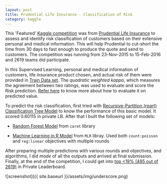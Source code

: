 ```yaml
---
layout: post
title: Prudential Life Insurance - Classification of Risk
category: kaggle
---
```


This 'Featured' [Kaggle competition](https://www.kaggle.com/c/prudential-life-insurance-assessment) was from [Prudential Life Insurance](http://lifeinsurance.prudential.com/) to assess and identify risk classification of customers based on their extensive personal and medical information. This will help Prudential to cut-short the time from 30 days to fast enough to produce the quote and send to customers. The competition was running from 23-Nov-2015 to 15-Feb-2016 and 2619 teams did participate. 

In this Supervised Learning, personal and medical information of customers, life insurance product chosen, and actual risk of them were provided in [Train Data set](https://www.kaggle.com/c/prudential-life-insurance-assessment/data). The _quadratic weighted kappa_, which measures the agreement between two ratings, was used to evaluate and score the Risk prediction. [Refer here](https://github.com/benhamner/ASAP-AES/tree/master/Evaluation_Metrics/R) to know more about how to evaluate it on predicted value.

To predict the risk classification, first tried with [Recursive-Partition (rpart) Classification Tree Model](https://github.com/socratesk/kaggle/blob/master/Prudential/1-Classification.R)  to know the performance of this basic model. It scored 0.60115 in private LB. After that I built the following set of models:

 * [Random Forest Model](https://github.com/socratesk/kaggle/blob/master/Prudential/2-RandomForest.R) from  ```caret``` library
 
 * [Machine Learning in R Model](https://github.com/socratesk/kaggle/blob/master/Prudential/3%20-%20Machine%20Learning%20in%20R%20(MLR).R) from ```MLR``` libray. Used both ```count:poisson``` and ```reg:linear``` objectives with multiple rounds
 
After preparing multiple predictions with various rounds and objectives, and algorithms, I did _mode_ of all the outputs and arrived at final submission. Finally, at the end of the competition, I could get into [top <19% (485 out of 2619)](https://www.kaggle.com/c/prudential-life-insurance-assessment/leaderboard/private) in Private Leaderboard.

![screenshot]({{ site.baseurl }}/assets/img/underscore.png)